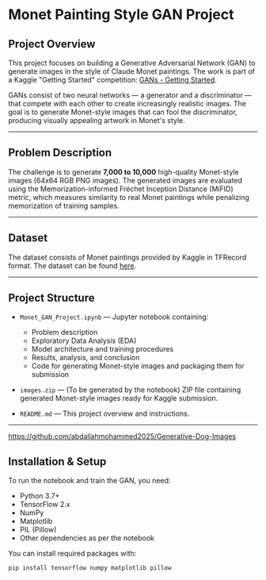 # Monet Painting Style GAN Project

## Project Overview

This project focuses on building a Generative Adversarial Network (GAN) to generate images in the style of Claude Monet paintings. The work is part of a Kaggle "Getting Started" competition: [GANs - Getting Started](https://www.kaggle.com/competitions/gan-getting-started).

GANs consist of two neural networks — a generator and a discriminator — that compete with each other to create increasingly realistic images. The goal is to generate Monet-style images that can fool the discriminator, producing visually appealing artwork in Monet's style.

---

## Problem Description

The challenge is to generate **7,000 to 10,000** high-quality Monet-style images (64x64 RGB PNG images). The generated images are evaluated using the Memorization-informed Fréchet Inception Distance (MiFID) metric, which measures similarity to real Monet paintings while penalizing memorization of training samples.

---

## Dataset

The dataset consists of Monet paintings provided by Kaggle in TFRecord format. The dataset can be found [here](https://www.kaggle.com/competitions/gan-getting-started/data).

---

## Project Structure

- `Monet_GAN_Project.ipynb` — Jupyter notebook containing:
  - Problem description
  - Exploratory Data Analysis (EDA)
  - Model architecture and training procedures
  - Results, analysis, and conclusion
  - Code for generating Monet-style images and packaging them for submission

- `images.zip` — (To be generated by the notebook) ZIP file containing generated Monet-style images ready for Kaggle submission.

- `README.md` — This project overview and instructions.

---

https://github.com/abdallahmohammed2025/Generative-Dog-Images

## Installation & Setup

To run the notebook and train the GAN, you need:

- Python 3.7+
- TensorFlow 2.x
- NumPy
- Matplotlib
- PIL (Pillow)
- Other dependencies as per the notebook

You can install required packages with:

```bash
pip install tensorflow numpy matplotlib pillow
